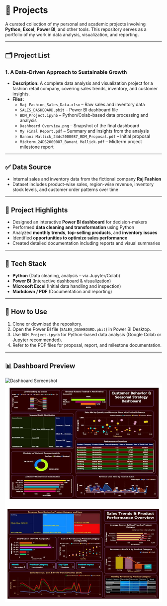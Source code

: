 # 📁 Projects

A curated collection of my personal and academic projects involving **Python**, **Excel**, **Power BI**, and other tools. This repository serves as a portfolio of my work in data analysis, visualization, and reporting.

---

## 🗂️ Project List

### 1. **A Data-Driven Approach to Sustainable Growth**
- **Description:** A complete data analysis and visualization project for a fashion retail company, covering sales trends, inventory, and customer insights.
- **Files:**
  - `Raj Fashion_Sales_Data.xlsx` – Raw sales and inventory data
  - `SALES_DASHBOARD.pbit` – Power BI dashboard file
  - `BDM_Project.ipynb` – Python/Colab-based data processing and analysis
  - `Dashboard Overview.png` – Snapshot of the final dashboard
  - `My Final Report.pdf` – Summary and insights from the analysis
  - `Banani Mallick_24ds2000087_BDM_Proposal.pdf` – Initial proposal
  - `Midterm_24DS2000087_Banani Mallick.pdf` – Midterm project milestone report

---

## ✅ Data Source

- Internal sales and inventory data from the fictional company **Raj Fashion**
- Dataset includes product-wise sales, region-wise revenue, inventory stock levels, and customer order patterns over time

---

## 🌟 Project Highlights

- Designed an interactive **Power BI dashboard** for decision-makers
- Performed **data cleaning and transformation** using Python
- Analyzed **monthly trends**, **top-selling products**, and **inventory issues**
- Identified **opportunities to optimize sales performance**
- Created detailed documentation including reports and visual summaries

---

## 🔧 Tech Stack

- **Python** (Data cleaning, analysis – via Jupyter/Colab)
- **Power BI** (Interactive dashboard & visualization)
- **Microsoft Excel** (Initial data handling and inspection)
- **Markdown / PDF** (Documentation and reporting)

---

## 🚀 How to Use

1. Clone or download the repository.
2. Open the Power BI file (`SALES_DASHBOARD.pbit`) in Power BI Desktop.
3. Use `BDM_Project.ipynb` for Python-based data analysis (Google Colab or Jupyter recommended).
4. Refer to the PDF files for proposal, report, and milestone documentation.

---
## 📊 Dashboard Preview

![Dashboard Screenshot](https://github.com/BananiIITM/Projects/blob/main/Dashboard%20Overview.png)
![Dashboard Screenshot](https://github.com/BananiIITM/A-Data-Driven-Approach-to-Sustainable-Growth/blob/main/Dashboard%20Overview.jpg)


